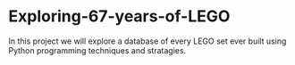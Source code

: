 # Exploring-67-years-of-LEGO

In this project we will explore a database of every LEGO set ever built using Python programming techniques and stratagies.
